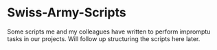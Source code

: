 # Swiss-Army-Scripts

Some scripts me and my colleagues have written to perform impromptu tasks in our projects. 
Will follow up structuring the scripts here later.